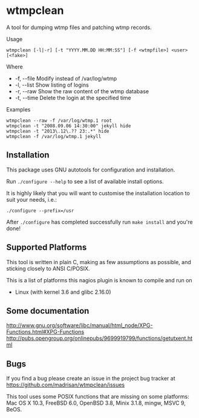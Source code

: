 # wtmpclean

A tool for dumping wtmp files and patching wtmp records.

Usage

	wtmpclean [-l|-r] [-t "YYYY.MM.DD HH:MM:SS"] [-f <wtmpfile>] <user> [<fake>]

Where

*  -f, --file       Modify <wtmpfile> instead of /var/log/wtmp
*  -l, --list       Show listing of <user> logins
*  -r, --raw        Show the raw content of the wtmp database
*  -t, --time       Delete the login at the specified time

Examples

	wtmpclean --raw -f /var/log/wtmp.1 root
	wtmpclean -t "2008.09.06 14:30:00" jekyll hide
	wtmpclean -t "2013\.12\.?? 23:.*" hide
	wtmpclean -f /var/log/wtmp.1 jekyll

## Installation

This package uses GNU autotools for configuration and installation.

Run `./configure --help` to see a list of available install options.

It is highly likely that you will want to customise the installation
location to suit your needs, i.e.:

	./configure --prefix=/usr

After `./configure` has completed successfully run `make install` and
you're done!

## Supported Platforms

This tool is written in plain C, making as few assumptions as possible, and
sticking closely to ANSI C/POSIX.

This is a list of platforms this nagios plugin is known to compile and run on

* Linux (with kernel 3.6 and glibc 2.16.0)

## Some documentation

http://www.gnu.org/software/libc/manual/html_node/XPG-Functions.html#XPG-Functions
http://pubs.opengroup.org/onlinepubs/9699919799/functions/getutxent.html

## Bugs

If you find a bug please create an issue in the project bug tracker at
https://github.com/madrisan/wtmpclean/issues

This tool uses some POSIX functions that are missing on some platforms:
Mac OS X 10.3, FreeBSD 6.0, OpenBSD 3.8, Minix 3.1.8, mingw, MSVC 9, BeOS.

